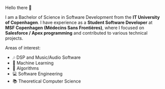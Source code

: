 Hello there 👋

I am a Bachelor of Science in Software Development from the **IT University of Copenhagen**. I have experience as a **Student Software Developer** at **MSF Copenhagen (Médecins Sans Frontières)**, where I focused on **Salesforce / Apex programming** and contributed to various technical projects. 

Areas of interest:
- 🎶 DSP and Music/Audio Software
- 🤖 Machine Learning
- 🧩 Algorithms
- 💻 Software Engineering
- 📚 Theoretical Computer Science

